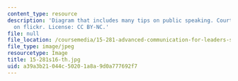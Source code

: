 ```yaml
---
content_type: resource
description: 'Diagram that includes many tips on public speaking. Courtesy of staroversky
  on flickr. License: CC BY-NC.'
file: null
file_location: /coursemedia/15-281-advanced-communication-for-leaders-spring-2016/a39a3b21044c50201a8a9d0a777692f7_15-281s16-th.jpg
file_type: image/jpeg
resourcetype: Image
title: 15-281s16-th.jpg
uid: a39a3b21-044c-5020-1a8a-9d0a777692f7
---
```


